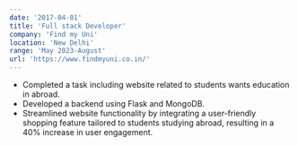 ```yaml
---
date: '2017-04-01'
title: 'Full stack Developer'
company: 'Find my Uni'
location: 'New Delhi'
range: 'May 2023-August'
url: 'https://www.findmyuni.co.in/'
---
```


-  Completed a task including website related to students wants education in abroad. 
-  Developed a backend using Flask and MongoDB. 
-  Streamlined website functionality by integrating a user-friendly shopping feature tailored to      students studying abroad, resulting in a 40% increase in user engagement.
